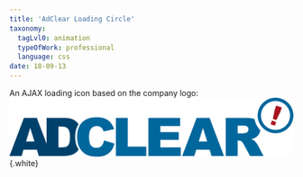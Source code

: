 ```yaml
---
title: 'AdClear Loading Circle'
taxonomy:
  tagLvl0: animation
  typeOfWork: professional
  language: css
date: 18-09-13
---
```

An AJAX loading icon based on the company logo:
![AdClear Logo](adclear-logo.svg) {.white}